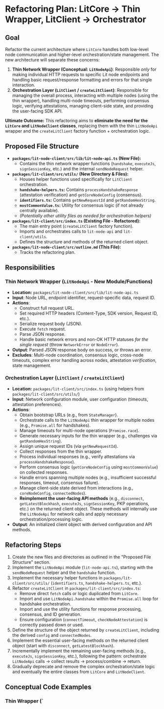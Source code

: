 # Refactoring Plan: LitCore -> Thin Wrapper, LitClient -> Orchestrator

## Goal

Refactor the current architecture where `LitCore` handles both low-level node communication and higher-level orchestration/state management. The new architecture will separate these concerns:

1.  **Thin Network Wrapper (Conceptual: `LitNodeApi`)**: Responsible _only_ for making individual HTTP requests to specific Lit node endpoints and handling basic request/response formatting and errors for that single interaction.
2.  **Orchestration Layer (`LitClient` / `createLitClient`)**: Responsible for managing the overall process, interacting with multiple nodes (using the thin wrapper), handling multi-node timeouts, performing consensus logic, verifying attestations, managing client-side state, and providing the user-facing SDK API.

**Ultimate Outcome:** This refactoring aims to **eliminate the need for the `LitCore` and `LitNodeClient` classes**, replacing them with the thin `LitNodeApi` wrapper and the `createLitClient` factory function + orchestration logic.

## Proposed File Structure

- **`packages/lit-node-client/src/lib/lit-node-api.ts` (New File):**
  - Contains the thin network wrapper functions (`handshake`, `executeJs`, `signSessionKey`, etc.) and the internal `sendNodeRequest` helper.
- **`packages/lit-client/src/utils/` (New Directory & Files):**
  - Houses helper functions used specifically for `LitClient` orchestration.
  - **`handshake-helpers.ts`:** Contains `processHandshakeResponse` (attestation verification) and `getCoreNodeConfig` (consensus).
  - **`identifiers.ts`:** Contains `getNewRequestId` and `getRandomHexString`.
  - **`mostCommonValue.ts`:** Utility for consensus logic (if not already centrally available).
  - _(Potentially other utility files as needed for orchestration helpers)_
- **`packages/lit-client/src/index.ts` (Existing File - Refactored):**
  - The main entry point (`createLitClient` factory function).
  - Imports and orchestrates calls to `lit-node-api` and `lit-client/utils`.
  - Defines the structure and methods of the returned client object.
- **`packages/lit-node-client/src/outline.md` (This File):**
  - Tracks the refactoring plan.

## Responsibilities

### Thin Network Wrapper (`LitNodeApi` - New Module/Functions)

- **Location:** `packages/lit-node-client/src/lib/lit-node-api.ts`
- **Input**: Node URL, endpoint identifier, request-specific data, request ID.
- **Actions**:
  - Construct full request URL.
  - Set required HTTP headers (Content-Type, SDK version, Request ID, etc.).
  - Serialize request body (JSON).
  - Execute `fetch` request.
  - Parse JSON response.
  - Handle basic network errors and non-OK HTTP statuses _for the single request_ (throw `NetworkError` or `NodeError`).
- **Output**: Parsed JSON response body on success, or throws an error.
- **Excludes**: Multi-node coordination, consensus logic, cross-node timeouts, complex error handling across nodes, attestation _verification_, state management.

### Orchestration Layer (`LitClient` / `createLitClient`)

- **Location:** `packages/lit-client/src/index.ts` (using helpers from `packages/lit-client/src/utils/`)
- **Input**: Network configuration module, user configuration (timeouts, attestation preferences).
- **Actions**:
  - Obtain bootstrap URLs (e.g., from `StateManager`).
  - Orchestrate calls to the `LitNodeApi` thin wrapper for multiple nodes (e.g., `Promise.all` for handshakes).
  - Manage timeouts for multi-node operations (`Promise.race`).
  - Generate necessary inputs for the thin wrapper (e.g., challenges via `getRandomHexString`).
  - Assign unique request IDs (via `getNewRequestId`).
  - Collect responses from the thin wrapper.
  - Process individual responses (e.g., verify attestations via `processHandshakeResponse`).
  - Perform consensus logic (`getCoreNodeConfig` using `mostCommonValue`) on collected responses.
  - Handle errors spanning multiple nodes (e.g., insufficient successful responses, timeout, consensus failure).
  - Manage client-side state derived from interactions (e.g., `coreNodeConfig`, `connectedNodes`).
  - **Reimplement the user-facing API methods** (e.g., `disconnect`, `getLatestBlockhash`, `executeJs`, `signSessionKey`, PKP operations, etc.) on the returned client object. These methods will internally use the `LitNodeApi` for network calls and apply necessary orchestration/processing logic.
- **Output**: An initialized client object with derived configuration and API methods.

## Refactoring Steps

1.  Create the new files and directories as outlined in the "Proposed File Structure" section.
2.  Implement the `LitNodeApi` module (`lit-node-api.ts`), starting with the `sendNodeRequest` helper and the `handshake` function.
3.  Implement the necessary helper functions in `packages/lit-client/src/utils/` (`identifiers.ts`, `handshake-helpers.ts`, etc.).
4.  Refactor `createLitClient` in `packages/lit-client/src/index.ts`:
    - Remove direct `fetch` calls or logic duplicated from `LitCore`.
    - Import and use `LitNodeApi.handshake` within the `Promise.all` loop for handshake orchestration.
    - Import and use the utility functions for response processing, consensus, and ID generation.
    - Ensure configuration (`connectTimeout`, `checkNodeAttestation`) is correctly passed down or used.
5.  Define the structure of the object returned by `createLitClient`, including the derived `config` and `connectedNodes`.
6.  Implement the essential user-facing methods on the returned client object (start with `disconnect`, `getLatestBlockhash`).
7.  Incrementally implement the remaining user-facing methods (e.g., `executeJs`, `signSessionKey`, etc.), following the pattern: orchestrate `LitNodeApi` calls -> collect results -> process/combine -> return.
8.  Gradually deprecate and remove the complex orchestration/state logic and eventually the entire classes from `LitCore` and `LitNodeClient`.

## Conceptual Code Examples

### Thin Wrapper (`
